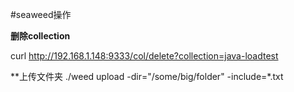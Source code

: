 #seaweed操作

**删除collection**

curl http://192.168.1.148:9333/col/delete?collection=java-loadtest

**上传文件夹
./weed upload -dir="/some/big/folder" -include=*.txt